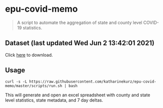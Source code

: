 # epu-covid-memo

> A script to automate the aggregation of state and county level COVID-19 statistics.

<!-- tmpl start -->

## Dataset (last updated Wed Jun  2 13:42:01 2021)

Click [here](https://covid-artifacts.s3.amazonaws.com/records/2021-6-2-13421-covid_artifact.xls) to download.

<!-- tmpl end -->

## Usage

```
curl -s -L https://raw.githubusercontent.com/katharinekurz/epu-covid-memo/master/scripts/run.sh | bash
```

This will generate and open an excel spreadsheet with county and state level statistics, state metadata, and 7 day deltas.